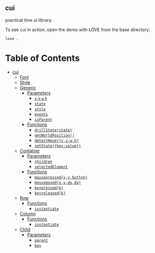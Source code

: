 cui
---
practical löve ui library.

To see cui in action, open the demo with LÖVE from the base directory:

```
love .
```

Table of Contents
=================

- [cui](#)
	- [Font]()
	- [Style]()
	- [Generic]()
		- [Parameters]()
			- [`x`,`y`,`w`,`h`]()
			- [`state`]()
			- [`style`]()
			- [`events`]()
			- [`isParent`]()
		- [Functions]()
			- [`drillState(state)`]()
			- [`getWorldPosition()`]()
			- [`detectHover(x,y,w,h)`]()
			- [`setState({key:value})`]()
	- [Container]()
		- [Parameters]()
			- [`children`]()
			- [`selectedElement`]()
		- [Functions]()
			- [`mousepressed(x,y,button)`]()
			- [`mousemoved(x,y,dx,dy)`]()
			- [`keypressed(k)`]()
			- [`keyreleased(k)`]()
	-  [Row]()
		- [Functions]()
			- [`instantiate`]()
	-  [Column]()
		- [Functions]()
			- [`instantiate`]()
	- [Child]()
		- [Parameters]()
			- [`parent`]()
			- [`key`]()
